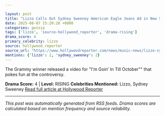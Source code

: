 ```yaml
---

layout: post
title: "Lizzo Calls Out Sydney Sweeney American Eagle Jeans Ad in New Song""
date: 2025-08-07 15:20:28 +0000
categories: gossip
tags: ['lizzo', 'source-hollywood_reporter', 'drama-rising']
drama_score: 4
primary_celebrity: lizzo
source: hollywood_reporter
source_url: "https://www.hollywoodreporter.com/news/music-news/lizzo-sydney-sweeney-jeans-american-eagle-ad-new-song-1236339333/""
mentions: {'lizzo': 2, 'sydney_sweeney': 2}
---
```


The Grammy winner released a video for "I'm Goin’ In Till October"" that pokes fun at the controversy.

**Drama Score:** 4 | **Level:** RISING **Celebrities Mentioned:** Lizzo, Sydney Sweeney [Read full article at Hollywood Reporter](https://www.hollywoodreporter.com/news/music-news/lizzo-sydney-sweeney-jeans-american-eagle-ad-new-song-1236339333/)

---

*This post was automatically generated from RSS feeds. Drama scores are calculated based on mention frequency and source reliability.*